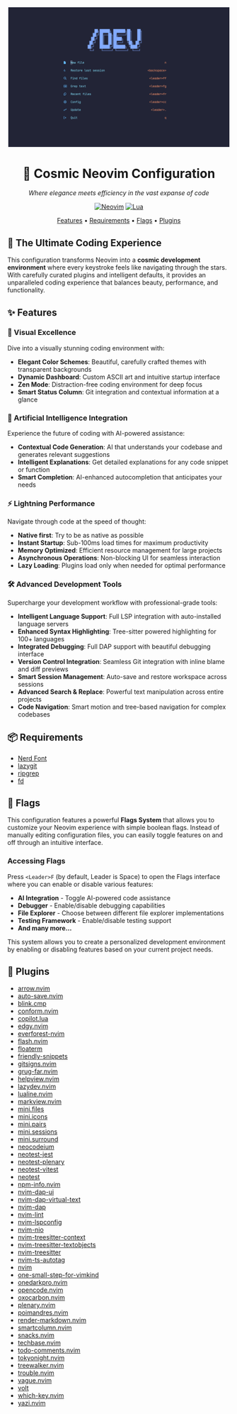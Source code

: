 <div align="center">
  <img src="assets/readme/neovim.png" alt="Neovim Logo" width="500"/>
  
  # 🌌 Cosmic Neovim Configuration
  
  *Where elegance meets efficiency in the vast expanse of code*
  
  [![Neovim](https://img.shields.io/badge/Neovim-%2311AB00.svg?style=for-the-badge&logo=neovim&logoColor=white)](https://neovim.io/)
  [![Lua](https://img.shields.io/badge/lua-%232C2D72.svg?style=for-the-badge&logo=lua&logoColor=white)](https://www.lua.org/)
  
  <p align="center">
    <a href="#-features">Features</a> •
    <a href="#-requirements">Requirements</a> •
    <a href="#-flags">Flags</a> •
    <a href="#-plugins">Plugins</a>
  </p>
</div>

## 🌟 The Ultimate Coding Experience

This configuration transforms Neovim into a **cosmic development environment** where every keystroke feels like navigating through the stars. With carefully curated plugins and intelligent defaults, it provides an unparalleled coding experience that balances beauty, performance, and functionality.

## ✨ Features

### 🎨 Visual Excellence
Dive into a visually stunning coding environment with:
- **Elegant Color Schemes**: Beautiful, carefully crafted themes with transparent backgrounds
- **Dynamic Dashboard**: Custom ASCII art and intuitive startup interface
- **Zen Mode**: Distraction-free coding environment for deep focus
- **Smart Status Column**: Git integration and contextual information at a glance

### 🧠 Artificial Intelligence Integration
Experience the future of coding with AI-powered assistance:
- **Contextual Code Generation**: AI that understands your codebase and generates relevant suggestions
- **Intelligent Explanations**: Get detailed explanations for any code snippet or function
- **Smart Completion**: AI-enhanced autocompletion that anticipates your needs

### ⚡ Lightning Performance
Navigate through code at the speed of thought:
- **Native first**: Try to be as native as possible
- **Instant Startup**: Sub-100ms load times for maximum productivity
- **Memory Optimized**: Efficient resource management for large projects
- **Asynchronous Operations**: Non-blocking UI for seamless interaction
- **Lazy Loading**: Plugins load only when needed for optimal performance

### 🛠️ Advanced Development Tools
Supercharge your development workflow with professional-grade tools:
- **Intelligent Language Support**: Full LSP integration with auto-installed language servers
- **Enhanced Syntax Highlighting**: Tree-sitter powered highlighting for 100+ languages
- **Integrated Debugging**: Full DAP support with beautiful debugging interface
- **Version Control Integration**: Seamless Git integration with inline blame and diff previews
- **Smart Session Management**: Auto-save and restore workspace across sessions
- **Advanced Search & Replace**: Powerful text manipulation across entire projects
- **Code Navigation**: Smart motion and tree-based navigation for complex codebases

## 📦 Requirements

- [Nerd Font](https://www.nerdfonts.com/)
- [lazygit](https://github.com/jesseduffield/lazygit)
- [ripgrep](https://github.com/BurntSushi/ripgrep)
- [fd](https://github.com/sharkdp/fd)

## 🏁 Flags

This configuration features a powerful **Flags System** that allows you to customize your Neovim experience with simple boolean flags. Instead of manually editing configuration files, you can easily toggle features on and off through an intuitive interface.

### Accessing Flags
Press `<Leader>F` (by default, Leader is Space) to open the Flags interface where you can enable or disable various features:

- **AI Integration** - Toggle AI-powered code assistance
- **Debugger** - Enable/disable debugging capabilities
- **File Explorer** - Choose between different file explorer implementations
- **Testing Framework** - Enable/disable testing support
- **And many more...**

This system allows you to create a personalized development environment by enabling or disabling features based on your current project needs.

## 🔌 Plugins

- [arrow.nvim](https://github.com/otavioschwanck/arrow.nvim)
- [auto-save.nvim](https://github.com/okuuva/auto-save.nvim)
- [blink.cmp](https://github.com/saghen/blink.cmp)
- [conform.nvim](https://github.com/stevearc/conform.nvim)
- [copilot.lua](https://github.com/zbirenbaum/copilot.lua)
- [edgy.nvim](https://github.com/folke/edgy.nvim)
- [everforest-nvim](https://github.com/neanias/everforest-nvim)
- [flash.nvim](https://github.com/folke/flash.nvim)
- [floaterm](https://github.com/nvzone/floaterm)
- [friendly-snippets](https://github.com/rafamadriz/friendly-snippets)
- [gitsigns.nvim](https://github.com/lewis6991/gitsigns.nvim)
- [grug-far.nvim](https://github.com/MagicDuck/grug-far.nvim)
- [helpview.nvim](https://github.com/OXY2DEV/helpview.nvim)
- [lazydev.nvim](https://github.com/folke/lazydev.nvim)
- [lualine.nvim](https://github.com/nvim-lualine/lualine.nvim)
- [markview.nvim](https://github.com/OXY2DEV/markview.nvim)
- [mini.files](https://github.com/echasnovski/mini.files)
- [mini.icons](https://github.com/echasnovski/mini.icons)
- [mini.pairs](https://github.com/echasnovski/mini.pairs)
- [mini.sessions](https://github.com/echasnovski/mini.sessions)
- [mini.surround](https://github.com/echasnovski/mini.surround)
- [neocodeium](https://github.com/monkoose/neocodeium)
- [neotest-jest](https://github.com/nvim-neotest/neotest-jest)
- [neotest-plenary](https://github.com/nvim-neotest/neotest-plenary)
- [neotest-vitest](https://github.com/marilari88/neotest-vitest)
- [neotest](https://github.com/nvim-neotest/neotest)
- [npm-info.nvim](https://github.com/pxnditxyr/npm-info.nvim)
- [nvim-dap-ui](https://github.com/rcarriga/nvim-dap-ui)
- [nvim-dap-virtual-text](https://github.com/theHamsta/nvim-dap-virtual-text)
- [nvim-dap](https://github.com/mfussenegger/nvim-dap)
- [nvim-lint](https://github.com/mfussenegger/nvim-lint)
- [nvim-lspconfig](https://github.com/neovim/nvim-lspconfig)
- [nvim-nio](https://github.com/nvim-neotest/nvim-nio)
- [nvim-treesitter-context](https://github.com/nvim-treesitter/nvim-treesitter-context)
- [nvim-treesitter-textobjects](https://github.com/nvim-treesitter/nvim-treesitter-textobjects)
- [nvim-treesitter](https://github.com/nvim-treesitter/nvim-treesitter)
- [nvim-ts-autotag](https://github.com/windwp/nvim-ts-autotag)
- [nvim](https://github.com/catppuccin/nvim)
- [one-small-step-for-vimkind](https://github.com/jbyuki/one-small-step-for-vimkind)
- [onedarkpro.nvim](https://github.com/olimorris/onedarkpro.nvim)
- [opencode.nvim](https://github.com/NickvanDyke/opencode.nvim)
- [oxocarbon.nvim](https://github.com/nyoom-engineering/oxocarbon.nvim)
- [plenary.nvim](https://github.com/nvim-lua/plenary.nvim)
- [poimandres.nvim](https://github.com/olivercederborg/poimandres.nvim)
- [render-markdown.nvim](https://github.com/MeanderingProgrammer/render-markdown.nvim)
- [smartcolumn.nvim](https://github.com/m4xshen/smartcolumn.nvim)
- [snacks.nvim](https://github.com/folke/snacks.nvim)
- [techbase.nvim](https://github.com/mcauley-penney/techbase.nvim)
- [todo-comments.nvim](https://github.com/folke/todo-comments.nvim)
- [tokyonight.nvim](https://github.com/folke/tokyonight.nvim)
- [treewalker.nvim](https://github.com/aaronik/treewalker.nvim)
- [trouble.nvim](https://github.com/folke/trouble.nvim)
- [vague.nvim](https://github.com/vague2k/vague.nvim)
- [volt](https://github.com/nvzone/volt)
- [which-key.nvim](https://github.com/folke/which-key.nvim)
- [yazi.nvim](https://github.com/mikavilpas/yazi.nvim)
